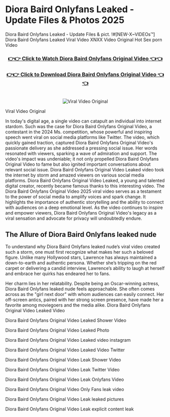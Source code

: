 # Diora Baird Onlyfans Leaked - Update Files & Photos 2025

Diora Baird Onlyfans Leaked - Update Files & pict. !#[NEW-X~VIDEOs™] Diora Baird Onlyfans Leaked Viral Video XNXX Video Original Hot Sex porn Video
<br>
<div align="center">
<h3><a href="https://links2leaks.com?utm_source=diorabaird&utm_medium=gitlong" rel="nofollow">👉👉 Click to Watch Diora Baird Onlyfans Original Video 👈👈</a></h3>
<h3><a href="https://links2leaks.com?utm_source=diorabaird&utm_medium=gitlong" rel="nofollow">👉👉 Click to Download Diora Baird Onlyfans Original Video 👈👈</a></h3>
<br>
<a href="https://links2leaks.com?utm_source=diorabaird&utm_medium=gitlong" rel="nofollow"><img src="https://i.ibb.co/Gkj2r4b/banner.png" alt="Viral Video Original" style="max-width: 100%; display: inline-block;" data-target="animated-image.originalImage"></a>
</div>

Viral Video Original

In today's digital age, a single video can catapult an individual into internet stardom. Such was the case for Diora Baird Onlyfans Original Video, a contestant in the 2024 Ms. competition, whose powerful and inspiring speech went viral on social media platforms like Twitter.
The video, which quickly gained traction, captured Diora Baird Onlyfans Original Video's passionate delivery as she addressed a pressing social issue. Her words resonated with viewers, sparking a wave of admiration and support. The video's impact was undeniable; it not only propelled Diora Baird Onlyfans Original Video to fame but also ignited important conversations about relevant social issue.
Diora Baird Onlyfans Original Video Leaked video took the internet by storm and amazed viewers on various social media platforms. Diora Baird Onlyfans Original Video Leaked, a young and talented digital creator, recently became famous thanks to this interesting video.
The Diora Baird Onlyfans Original Video 2025 viral video serves as a testament to the power of social media to amplify voices and spark change. It highlights the importance of authentic storytelling and the ability to connect with audiences on a deep emotional level. As the video continues to inspire and empower viewers, Diora Baird Onlyfans Original Video's legacy as a viral sensation and advocate for privacy will undoubtedly endure.

<h2>The Allure of Diora Baird Onlyfans leaked nude</h2>


To understand why Diora Baird Onlyfans leaked nude’s viral video created such a storm, one must first recognize what makes her such a beloved figure. Unlike many Hollywood stars, Lawrence has always maintained a down-to-earth and authentic persona. Whether she’s tripping on the red carpet or delivering a candid interview, Lawrence’s ability to laugh at herself and embrace her quirks has endeared her to fans.

Her charm lies in her relatability. Despite being an Oscar-winning actress, Diora Baird Onlyfans leaked nude feels approachable. She often comes across as the "girl next door" with whom audiences can easily connect. Her off-screen antics, paired with her strong screen presence, have made her a favorite among moviegoers and the media alike.
Diora Baird Onlyfans Original Video Leaked Video

Diora Baird Onlyfans Original Video Leaked Shower Video

Diora Baird Onlyfans Original Video Leaked Photo

Diora Baird Onlyfans Original Video Leaked video instagram

Diora Baird Onlyfans Original Video Leaked Video Twitter

Diora Baird Onlyfans Original Video Leak Shower Video

Diora Baird Onlyfans Original Video Leak Twitter Video

Diora Baird Onlyfans Original Video Leak Onlyfans Video

Diora Baird Onlyfans Original Video Only Fans leak video

Diora Baird Onlyfans Original Video Leak leaked pictures

Diora Baird Onlyfans Original Video Leak explicit content leak
